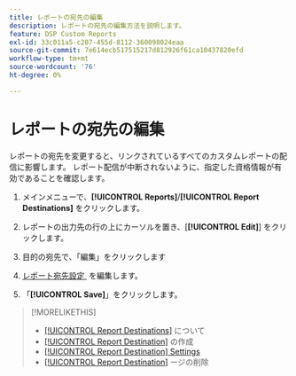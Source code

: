 ```yaml
---
title: レポートの宛先の編集
description: レポートの宛先の編集方法を説明します。
feature: DSP Custom Reports
exl-id: 33c011a5-c207-455d-8112-360098024eaa
source-git-commit: 7e614ecb517515217d812926f61ca10437820efd
workflow-type: tm+mt
source-wordcount: '76'
ht-degree: 0%

---
```


# レポートの宛先の編集

レポートの宛先を変更すると、リンクされているすべてのカスタムレポートの配信に影響します。 レポート配信が中断されないように、指定した資格情報が有効であることを確認します。

1. メインメニューで、**[!UICONTROL Reports]**/**[!UICONTROL Report Destinations]** をクリックします。

1. レポートの出力先の行の上にカーソルを置き、[**[!UICONTROL Edit]**] をクリックします。

1. 目的の宛先で、「編集」をクリックします

1. [&#x200B; レポート宛先設定 &#x200B;](/help/dsp/reports/report-destinations/report-destination-settings.md) を編集します。

1. 「**[!UICONTROL Save]**」をクリックします。

>[!MORELIKETHIS]
>
>* [[!UICONTROL Report Destinations]](/help/dsp/reports/report-destinations/report-destination-about.md) について
>* [[!UICONTROL Report Destination]](/help/dsp/reports/report-destinations/report-destination-create.md) の作成
>* [[!UICONTROL Report Destination] Settings](/help/dsp/reports/report-destinations/report-destination-settings.md)
>* [[!UICONTROL Report Destination]](/help/dsp/reports/report-destinations/report-destination-delete.md) ージの削除
